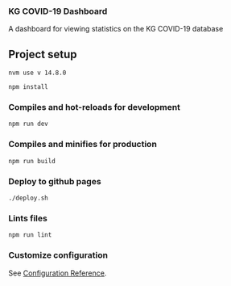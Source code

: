 ### KG COVID-19 Dashboard

A dashboard for viewing statistics on the KG COVID-19 database

## Project setup

```
nvm use v 14.8.0
```

```
npm install
```

### Compiles and hot-reloads for development
```
npm run dev
```

### Compiles and minifies for production
```
npm run build
```

### Deploy to github pages
```
./deploy.sh
```

### Lints files
```
npm run lint
```

### Customize configuration
See [Configuration Reference](https://cli.vuejs.org/config/).
